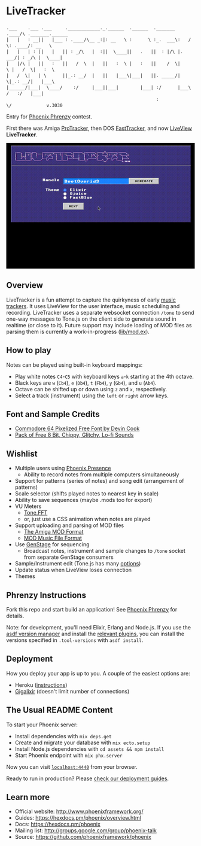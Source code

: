 # LiveTracker

```text
.___    .___ .___     .____________._.______  .______  ._______ .____/\ ._______.______
|   |   : __||   |___ : .____/\__ _:|: __   \ :      \ :_.  ___\:   /  \: .____/: __   \
|   |   | : ||   |   || : _/\   |  :||  \____||   .   ||  : |/\ |.  ___/| : _/\ |  \____|
|   |/\ |   ||   :   ||   /  \  |   ||   :  \ |   :   ||    /  \|     \ |   /  \|   :  \
|   /  \|   | \      ||_.: __/  |   ||   |___\|___|   ||. _____/|      \|_.: __/|   |___\
|______/|___|  \____/    :/     |___||___|        |___| :/      |___\  /   :/   |___|
                                                        :            \/             v.3030
```

Entry for [Phoenix Phrenzy](https://phoenixphrenzy.com) contest.

First there was Amiga [ProTracker](https://en.wikipedia.org/wiki/ProTracker),
then DOS [FastTracker](https://en.wikipedia.org/wiki/FastTracker_2),
and now [LiveView](https://github.com/phoenixframework/phoenix_live_view) **LiveTracker**.

![LiveTracker preview](assets/static/images/preview.gif "LiveTracker")

## Overview

LiveTracker is a fun attempt to capture the quirkyness of early [music
trackers](https://en.wikipedia.org/wiki/Music_tracker). It uses LiveView for the
user interface, music scheduling and recording. LiveTracker uses a separate
websocket connection `/tone` to send one-way messages to Tone.js on the client
side to generate sound in realtime (or close to it). Future support may include
loading of MOD files as parsing them is currently a work-in-progress
([lib/mod.ex](lib/mod.ex)).

## How to play

Notes can be played using built-in keyboard mappings:

- Play white notes `C4`-`C5` with keyboard keys `a`-`k` starting at the 4th octave.
- Black keys are `w` (`Cb4`), `e` (`Db4`), `t` (`Fb4`), `y` (`Gb4`), and `u` (`Ab4`).
- Octave can be shifted up or down using `z` and `x`, respectively.
- Select a track (instrument) using the `left` or `right` arrow keys.

## Font and Sample Credits

- [Commodore 64 Pixelized Free Font by Devin Cook](https://www.stockio.com/free-font/commodore-64-pixelized)
- [Pack of Free 8 Bit, Chippy, Glitchy, Lo-fi Sounds](https://woolyss.com/chipmusic-samples.php?s=THE+FREESOUND+PROJECT+-+Pack+of+Free+8+Bit,+Chippy,+Glitchy,+Lo-fi+Sounds)

## Wishlist

- Multiple users using [Phoenix.Presence](https://hexdocs.pm/phoenix/Phoenix.Presence.html)
  - Ability to record notes from multiple computers simultaneously
- Support for patterns (series of notes) and song edit (arrangement of patterns)
- Scale selector (shifts played notes to nearest key in scale)
- Ability to save sequences (maybe .mods too for export)
- VU Meters
  - [Tone.FFT](https://tonejs.github.io/examples/analysis.html)
  - or, just use a CSS animation when notes are played
- Support uploading and parsing of MOD files
  - [The Amiga MOD Format](https://www.ocf.berkeley.edu/~eek/index.html/tiny_examples/ptmod/ap12.html)
  - [MOD Music File Format](https://www.fileformat.info/format/mod/corion.htm)
- Use [GenStage](https://hexdocs.pm/gen_stage/GenStage.html) for sequencing
  - Broadcast notes, instrument and sample changes to `/tone` socket from separate GenStage consumers
- Sample/Instrument edit (Tone.js has many [options](https://tonejs.github.io/docs/r13/Sampler))
- Update status when LiveView loses connection
- Themes

## Phrenzy Instructions

Fork this repo and start build an application! See [Phoenix Phrenzy](https://phoenixphrenzy.com) for details.

Note: for development, you'll need Elixir, Erlang and Node.js. If you use the [asdf version manager](https://github.com/asdf-vm/asdf) and install the [relevant plugins](https://asdf-vm.com/#/plugins-all?id=plugin-list), you can install the versions specified in `.tool-versions` with `asdf install`.

## Deployment

How you deploy your app is up to you. A couple of the easiest options are:

- Heroku ([instructions](https://hexdocs.pm/phoenix/heroku.html))
- [Gigalixir](https://gigalixir.com/) (doesn't limit number of connections)

## The Usual README Content

To start your Phoenix server:

- Install dependencies with `mix deps.get`
- Create and migrate your database with `mix ecto.setup`
- Install Node.js dependencies with `cd assets && npm install`
- Start Phoenix endpoint with `mix phx.server`

Now you can visit [`localhost:4440`](http://localhost:4440) from your browser.

Ready to run in production? Please [check our deployment guides](https://hexdocs.pm/phoenix/deployment.html).

## Learn more

- Official website: http://www.phoenixframework.org/
- Guides: https://hexdocs.pm/phoenix/overview.html
- Docs: https://hexdocs.pm/phoenix
- Mailing list: http://groups.google.com/group/phoenix-talk
- Source: https://github.com/phoenixframework/phoenix
